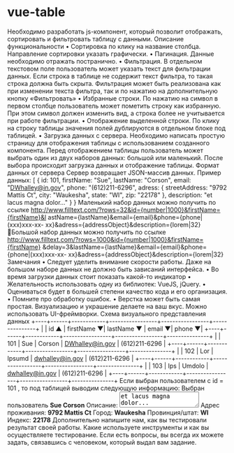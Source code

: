 # vue-table

Необходимо разработать js-компонент, который позволит отображать, сортировать и фильтровать таблицу с данными.
Описание функциональности
• Сортировка по клику на название столбца. Направление сортировки указать графически.
• Пагинация. Данные необходимо отражать постранично.
• Фильтрация. В отдельном текстовом поле пользователь может указать текст для фильтрации данных. Если строка в таблице не содержит текст фильтра, то такая строка должна быть скрыта. Фильтрация может быть реализована как при изменении текста фильтра, так и по нажатию на дополнительную кнопку «Фильтровать»
• Избранные строки. По нажатию на символ в первом столбце пользователь может пометить строку как избранную. При этом символ должен изменить вид, а строка более не учитывается при работе фильтрации.
• Отображение выделенной строки. По клику на строку таблицы значения полей дублируются в отдельном блоке под таблицей.
• Загрузка данных с сервера.
Необходимо написать простую страницу для отображения таблицы с использованием созданного компонента. Перед отображением таблицы пользователь может выбрать один из двух наборов данных: большой или маленький. После выбора происходит загрузка данных и отображение таблицы.
Формат данных от сервера
Сервер возвращает JSON-массив данных. Пример данных:
[
{
id: 101, firstName: "Sue", lastName: "Corson", email: "DWhalley@in.gov", phone: "(612)211-6296", adress: {
streetAddress: "9792 Mattis Ct", city: "Waukesha", state: "WI", zip: "22178" }, description: "et lacus magna dolor..." } }
Маленький набор данных можно получить по ссылке http://www.filltext.com/?rows=32&id={number|1000}&firstName={firstName}&l astName={lastName}&email={email}&phone={phone|(xxx)xxx-xx- xx}&adress={addressObject}&description={lorem|32}
Большой набор данных можно получить по ссылке http://www.filltext.com/?rows=1000&id={number|1000}&firstName={firstName} &delay=3&lastName={lastName}&email={email}&phone={phone|(xxx)xxx-xx- xx}&adress={addressObject}&description={lorem|32}
Замечания
• Следует уделить внимание скорости работы. Даже на большом наборе данных не должно быть зависаний интерфейса.
• Во время загрузки данных стоит показать какой-то индикатор
• Желательность использовать одну из библиотек: VueJS, jQuery.
• Оцениваться будет в большей степени качество кода и его организация.
• Помните про обработку ошибок.
• Верстка может быть самая простая. Визуализацию и украшение делаете на ваш вкус. Можно использовать UI-фреймворки.
Схема визуального представления данных
+----+------+------------+-----------------+-----------------+---------------+ | | id ▲ | firstName ▼| lastName ▼ | email ▼| phone ▼| +----+------+------------+-----------------+-----------------+---------------+ | | 101 | Sue | Corson | DWhalley@in.gov | (612)211-6296 | +----+------+------------+-----------------+-----------------+---------------+ | | 102 | Lor | Ipsumd | dwhalley@in.gov | (612)211-6296 | +----+------+------------+-----------------+-----------------+---------------+ | | 103 | Ips | Umdolo | dwhalley@in.gov | (612)211-6296 | +----+------+------------+-----------------+-----------------+---------------+ Если выбран пользователем с id = 101 , то под таблицей выводим следующую информацию:
Выбран пользователь <b>Sue Corson</b> Описание: <textarea> et lacus magna dolor... </textarea> Адрес проживания: <b>9792 Mattis Ct</b> Город: <b>Waukesha</b> Провинция/штат: <b>WI</b> Индекс: <b>22178</b> Дополнительно напишите нам, как вы тестировали результат своей работы. Какие используете инструменты и как вы осуществляете тестирование.
Если есть вопросы, вы всегда их можете задать, связавшись с человеком, который выдал вам задание.
